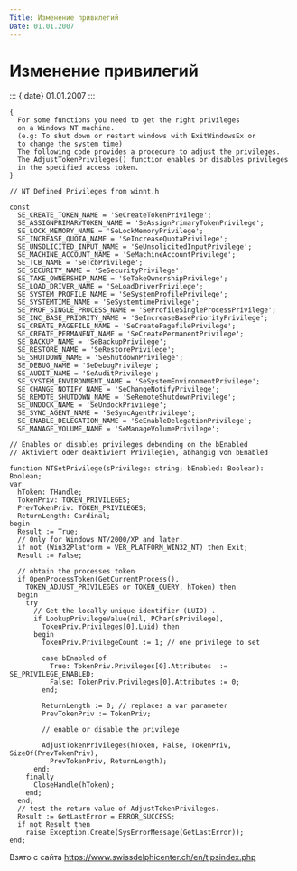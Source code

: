 ```yaml
---
Title: Изменение привилегий
Date: 01.01.2007
---
```


Изменение привилегий
====================

::: {.date}
01.01.2007
:::

    {
      For some functions you need to get the right privileges
      on a Windows NT machine.
      (e.g: To shut down or restart windows with ExitWindowsEx or
      to change the system time)
      The following code provides a procedure to adjust the privileges.
      The AdjustTokenPrivileges() function enables or disables privileges
      in the specified access token.
    }
     
    // NT Defined Privileges from winnt.h
     
    const
      SE_CREATE_TOKEN_NAME = 'SeCreateTokenPrivilege';
      SE_ASSIGNPRIMARYTOKEN_NAME = 'SeAssignPrimaryTokenPrivilege';
      SE_LOCK_MEMORY_NAME = 'SeLockMemoryPrivilege';
      SE_INCREASE_QUOTA_NAME = 'SeIncreaseQuotaPrivilege';
      SE_UNSOLICITED_INPUT_NAME = 'SeUnsolicitedInputPrivilege';
      SE_MACHINE_ACCOUNT_NAME = 'SeMachineAccountPrivilege';
      SE_TCB_NAME = 'SeTcbPrivilege';
      SE_SECURITY_NAME = 'SeSecurityPrivilege';
      SE_TAKE_OWNERSHIP_NAME = 'SeTakeOwnershipPrivilege';
      SE_LOAD_DRIVER_NAME = 'SeLoadDriverPrivilege';
      SE_SYSTEM_PROFILE_NAME = 'SeSystemProfilePrivilege';
      SE_SYSTEMTIME_NAME = 'SeSystemtimePrivilege';
      SE_PROF_SINGLE_PROCESS_NAME = 'SeProfileSingleProcessPrivilege';
      SE_INC_BASE_PRIORITY_NAME = 'SeIncreaseBasePriorityPrivilege';
      SE_CREATE_PAGEFILE_NAME = 'SeCreatePagefilePrivilege';
      SE_CREATE_PERMANENT_NAME = 'SeCreatePermanentPrivilege';
      SE_BACKUP_NAME = 'SeBackupPrivilege';
      SE_RESTORE_NAME = 'SeRestorePrivilege';
      SE_SHUTDOWN_NAME = 'SeShutdownPrivilege';
      SE_DEBUG_NAME = 'SeDebugPrivilege';
      SE_AUDIT_NAME = 'SeAuditPrivilege';
      SE_SYSTEM_ENVIRONMENT_NAME = 'SeSystemEnvironmentPrivilege';
      SE_CHANGE_NOTIFY_NAME = 'SeChangeNotifyPrivilege';
      SE_REMOTE_SHUTDOWN_NAME = 'SeRemoteShutdownPrivilege';
      SE_UNDOCK_NAME = 'SeUndockPrivilege';
      SE_SYNC_AGENT_NAME = 'SeSyncAgentPrivilege';
      SE_ENABLE_DELEGATION_NAME = 'SeEnableDelegationPrivilege';
      SE_MANAGE_VOLUME_NAME = 'SeManageVolumePrivilege';
     
    // Enables or disables privileges debending on the bEnabled
    // Aktiviert oder deaktiviert Privilegien, abhangig von bEnabled
     
    function NTSetPrivilege(sPrivilege: string; bEnabled: Boolean): Boolean;
    var
      hToken: THandle;
      TokenPriv: TOKEN_PRIVILEGES;
      PrevTokenPriv: TOKEN_PRIVILEGES;
      ReturnLength: Cardinal;
    begin
      Result := True;
      // Only for Windows NT/2000/XP and later.
      if not (Win32Platform = VER_PLATFORM_WIN32_NT) then Exit;
      Result := False;
     
      // obtain the processes token
      if OpenProcessToken(GetCurrentProcess(),
        TOKEN_ADJUST_PRIVILEGES or TOKEN_QUERY, hToken) then
      begin
        try
          // Get the locally unique identifier (LUID) .
          if LookupPrivilegeValue(nil, PChar(sPrivilege),
            TokenPriv.Privileges[0].Luid) then
          begin
            TokenPriv.PrivilegeCount := 1; // one privilege to set
     
            case bEnabled of
              True: TokenPriv.Privileges[0].Attributes  := SE_PRIVILEGE_ENABLED;
              False: TokenPriv.Privileges[0].Attributes := 0;
            end;
     
            ReturnLength := 0; // replaces a var parameter
            PrevTokenPriv := TokenPriv;
     
            // enable or disable the privilege
     
            AdjustTokenPrivileges(hToken, False, TokenPriv, SizeOf(PrevTokenPriv),
              PrevTokenPriv, ReturnLength);
          end;
        finally
          CloseHandle(hToken);
        end;
      end;
      // test the return value of AdjustTokenPrivileges.
      Result := GetLastError = ERROR_SUCCESS;
      if not Result then
        raise Exception.Create(SysErrorMessage(GetLastError));
    end;

Взято с сайта <https://www.swissdelphicenter.ch/en/tipsindex.php>
